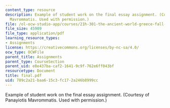 ```yaml
---
content_type: resource
description: Example of student work on the final essay assignment. (Courtesy of Panayiotis
  Mavrommatis. Used with permission.)
file: /ol-ocw-studio-app/courses/21h-301-the-ancient-world-greece-fall-2004/789c2a21baa615c3fc172a246b8999cc_final.pdf
file_size: 45909
file_type: application/pdf
learning_resource_types:
- Assignments
license: https://creativecommons.org/licenses/by-nc-sa/4.0/
ocw_type: OCWFile
parent_title: Assignments
parent_type: CourseSection
parent_uid: e8e437ba-caf2-1641-9c9f-762e6ff043bf
resourcetype: Document
title: final.pdf
uid: 789c2a21-baa6-15c3-fc17-2a246b8999cc
---
```

Example of student work on the final essay assignment. (Courtesy of Panayiotis Mavrommatis. Used with permission.)